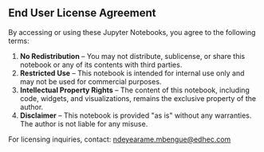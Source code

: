 ## End User License Agreement 

By accessing or using these Jupyter Notebooks, you agree to the following terms:

1. **No Redistribution** – You may not distribute, sublicense, or share this notebook or any of its contents with third parties.
2. **Restricted Use** – This notebook is intended for internal use only and may not be used for commercial purposes.
3. **Intellectual Property Rights** – The content of this notebook, including code, widgets, and visualizations, remains the exclusive property of the author.
4. **Disclaimer** – This notebook is provided "as is" without any warranties. The author is not liable for any misuse.

For licensing inquiries, contact: ndeyearame.mbengue@edhec.com

